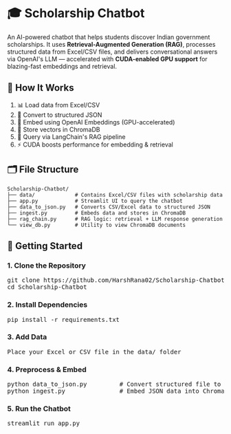 # 🎓 Scholarship Chatbot 

An AI-powered chatbot that helps students discover Indian government scholarships. It uses **Retrieval-Augmented Generation (RAG)**, processes structured data from Excel/CSV files, and delivers conversational answers via OpenAI's LLM — accelerated with **CUDA-enabled GPU support** for blazing-fast embeddings and retrieval.

## 📌 How It Works
1. 📊 Load data from Excel/CSV  
2. 🔁 Convert to structured JSON  
3. 🧬 Embed using OpenAI Embeddings (GPU-accelerated)  
4. 🧠 Store vectors in ChromaDB  
5. 💬 Query via LangChain's RAG pipeline  
6. ⚡ CUDA boosts performance for embedding & retrieval

## 🗂️ File Structure

```
Scholarship-Chatbot/
├── data/             # Contains Excel/CSV files with scholarship data
├── app.py            # Streamlit UI to query the chatbot
├── data_to_json.py   # Converts CSV/Excel data to structured JSON
├── ingest.py         # Embeds data and stores in ChromaDB
├── rag_chain.py      # RAG logic: retrieval + LLM response generation
└── view_db.py        # Utility to view ChromaDB documents
```

## 🚀 Getting Started

### 1. Clone the Repository
<pre>
git clone https://github.com/HarshRana02/Scholarship-Chatbot.git
cd Scholarship-Chatbot
</pre>

### 2. Install Dependencies
<pre>
pip install -r requirements.txt
</pre>

### 3. Add Data
<pre>
Place your Excel or CSV file in the data/ folder
</pre>

### 4. Preprocess & Embed
<pre>
python data_to_json.py         # Convert structured file to JSON format
python ingest.py               # Embed JSON data into ChromaDB
</pre>

### 5. Run the Chatbot
<pre>
streamlit run app.py
</pre>
